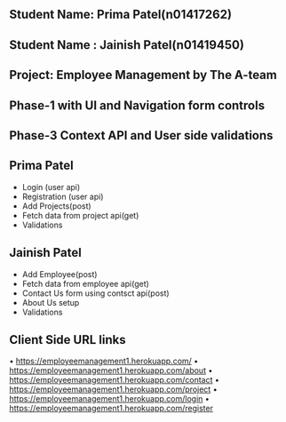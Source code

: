 ## Student Name: Prima Patel(n01417262)
## Student Name : Jainish Patel(n01419450)
## Project: Employee Management by The A-team

## Phase-1 with UI and Navigation form controls

## Phase-3 Context API and User side validations 

## Prima Patel
- Login (user api)
- Registration (user api)
- Add Projects(post)
- Fetch data from project api(get) 
- Validations

## Jainish Patel
- Add Employee(post)
- Fetch data from employee api(get)
- Contact Us form using contsct api(post)
- About Us setup
- Validations

## Client Side URL links
•	https://employeemanagement1.herokuapp.com/
•	https://employeemanagement1.herokuapp.com/about
•	https://employeemanagement1.herokuapp.com/contact
•	https://employeemanagement1.herokuapp.com/project
•	https://employeemanagement1.herokuapp.com/login
•	https://employeemanagement1.herokuapp.com/register 


